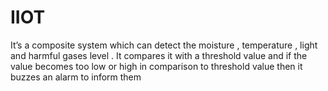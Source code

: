# IIOT
It’s a composite system which can detect the moisture , temperature ,
light and harmful gases level .
It compares it with a threshold value and if the value becomes too low or high in comparison
to threshold value then it buzzes an alarm to inform them
